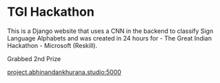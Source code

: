 # TGI Hackathon

This is a Django website that uses a CNN in the backend to classify Sign Language Alphabets and was created in 24 hours for - The Great Indian Hackathon - Microsoft (Reskill). 

Grabbed 2nd Prize

<a href="http://project.abhinandankhurana.studio:5000/">project.abhinandankhurana.studio:5000</a>
